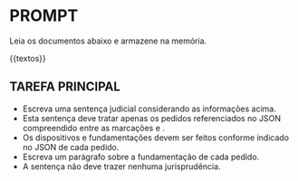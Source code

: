 # PROMPT

Leia os documentos abaixo e armazene na memória.

{{textos}}


## TAREFA PRINCIPAL
- Escreva uma sentença judicial considerando as informações acima. 
- Esta sentença deve tratar apenas os pedidos referenciados no JSON compreendido entre as marcações <pedido> e </pedido>.
- Os dispositivos e fundamentações devem ser feitos conforme indicado no JSON de cada pedido.
- Escreva um parágrafo sobre a fundamentação de cada pedido.
- A sentença não deve trazer nenhuma jurisprudência. 